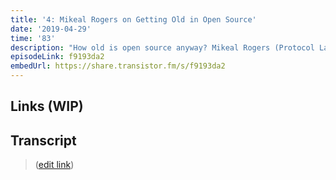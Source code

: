 ```yaml
---
title: '4: Mikeal Rogers on Getting Old in Open Source'
date: '2019-04-29'
time: '83'
description: "How old is open source anyway? Mikeal Rogers (Protocol Labs) joins Henry in talking about making friends through podcasting, conference organizing as maintainer-ship, patronage and fundraising, old/new school open source, deprecating packages and ecosystem health, new ideas and becoming a maintainer by being the 'first', and parenting!"
episodeLink: f9193da2
embedUrl: https://share.transistor.fm/s/f9193da2
---
```


## Links (WIP)

## Transcript

> ([edit link](https://github.com/hzoo/maintainersanonymous.com/edit/master/src/pages/getting-old.md))